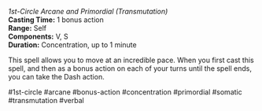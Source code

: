*1st-Circle Arcane and Primordial (Transmutation)*    
**Casting Time:** 1 bonus action    
**Range:** Self  
**Components:** V, S  
**Duration:** Concentration, up to 1 minute

This spell allows you to move at an incredible pace. When you first cast this spell, and then as a bonus action on each of your turns until the spell ends, you can take the Dash action.

#1st-circle #arcane #bonus-action #concentration #primordial #somatic #transmutation #verbal
